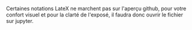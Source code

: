 Certaines notations LateX ne marchent pas sur l'aperçu github, pour votre confort visuel et pour la clarté de l'exposé, il faudra donc ouvrir le fichier sur jupyter. 

